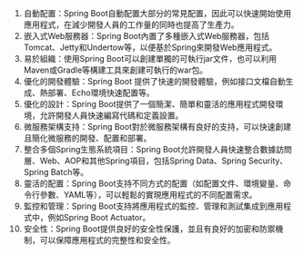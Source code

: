 

1. 自動配置：Spring Boot自動配置大部分的常見配置，因此可以快速開始使用應用程式，在減少開發人員的工作量的同時也提高了生產力。
2. 嵌入式Web服務器：Spring Boot內置了多種嵌入式Web服務器，包括Tomcat、Jetty和Undertow等，以便基於Spring來開發Web應用程式。
3. 易於組織：使用Spring Boot可以創建單獨的可執行jar文件，也可以利用Maven或Gradle等構建工具來創建可執行的war包。
4. 優化的開發體驗：Spring Boot 提供了快速的開發體驗，例如接口文檔自動生成、熱部署、Echo環境快速配置等。
5. 優化的設計：Spring Boot提供了一個簡潔、簡單和靈活的應用程式開發環境，允許開發人員快速編寫代碼和定義設置。
6. 微服務架構支持：Spring Boot對於微服務架構有良好的支持，可以快速創建且簡化微服務的開發、配置和部署。
7. 整合多個Spring生態系統項目：Spring Boot允許開發人員快速整合數據訪問層、Web、AOP和其他Spring項目，包括Spring Data、Spring Security、Spring Batch等。
8. 靈活的配置：Spring Boot支持不同方式的配置（如配置文件、環境變量、命令行參數、YAML等），可以輕鬆的實現應用程式的不同配置需求。
9. 監控和管理：Spring Boot支持將應用程式的監控、管理和測試集成到應用程式中，例如Spring Boot Actuator。
10. 安全性：Spring Boot提供良好的安全性保護，並且有良好的加密和防禦機制，可以保障應用程式的完整性和安全性。